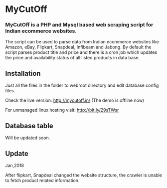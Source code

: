 # MyCutOff
### MyCutOff is a PHP  and Mysql based web scraping script for Indian ecommerce websites.

The script can be used to parse data from Indian ecommerce websites like Amazon, eBay, Flipkart, Snapdeal, Infibeam and Jabong.
By default the script parses product title and price and there is a cron job which updates the price and availability status of
all listed products in data base.

## Installation

Just all the files in the folder to webroot directory and edit database config files.

Check the live version: http://mycutoff.in/ (The demo is offline now)

For unmanaged linux hosting visit: http://bit.ly/29sTWsr

## Database table
Will be updated soon.

## Update
Jan,2018

After flipkart, Snapdeal changed the website structure, the crawler is unable to fetch product related information.
